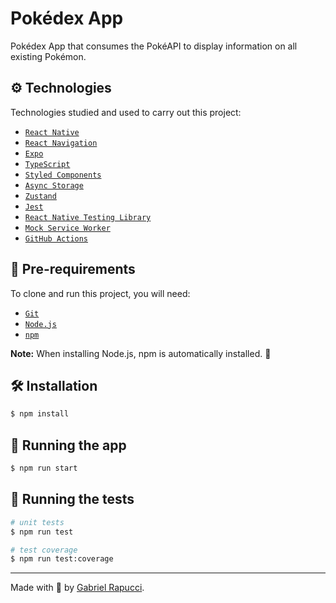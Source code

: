 # Pokédex App

Pokédex App that consumes the PokéAPI to display information on all existing Pokémon.

## ⚙️ Technologies

Technologies studied and used to carry out this project:

- [`React Native`](https://reactnative.dev/)
- [`React Navigation`](https://reactnavigation.org/)
- [`Expo`](https://expo.dev/)
- [`TypeScript`](https://www.typescriptlang.org/)
- [`Styled Components`](https://styled-components.com/)
- [`Async Storage`](https://react-native-async-storage.github.io/async-storage/)
- [`Zustand`](https://zustand-demo.pmnd.rs/)
- [`Jest`](https://jestjs.io/)
- [`React Native Testing Library`](https://callstack.github.io/react-native-testing-library/)
- [`Mock Service Worker`](https://mswjs.io/)
- [`GitHub Actions`](https://github.com/features/actions/)

## 📝 Pre-requirements

To clone and run this project, you will need:

- [`Git`](https://git-scm.com/)
- [`Node.js`](https://nodejs.org/)
- [`npm`](https://www.npmjs.com/)

**Note:** When installing Node.js, npm is automatically installed. 🎉

## 🛠️ Installation

```bash
$ npm install
```

## 🏃 Running the app

```bash
$ npm run start
```

## 🧪 Running the tests

```bash
# unit tests
$ npm run test

# test coverage
$ npm run test:coverage
```

---

Made with 💚 by [Gabriel Rapucci](https://gabrielrapucci.com.br).
